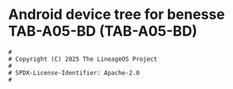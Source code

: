 # Android device tree for benesse TAB-A05-BD (TAB-A05-BD)

```
#
# Copyright (C) 2025 The LineageOS Project
#
# SPDX-License-Identifier: Apache-2.0
#
```
